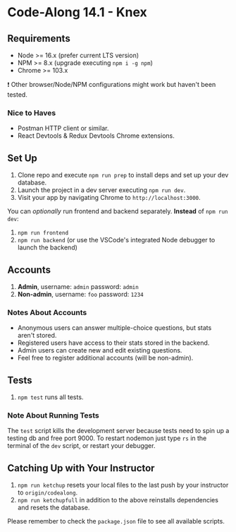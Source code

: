 # Code-Along 14.1 - Knex

## Requirements

- Node >= 16.x (prefer current LTS version)
- NPM >= 8.x (upgrade executing `npm i -g npm`)
- Chrome >= 103.x

❗ Other browser/Node/NPM configurations might work but haven't been tested.

### Nice to Haves

- Postman HTTP client or similar.
- React Devtools & Redux Devtools Chrome extensions.

## Set Up

1. Clone repo and execute `npm run prep` to install deps and set up your dev database.
2. Launch the project in a dev server executing `npm run dev`.
3. Visit your app by navigating Chrome to `http://localhost:3000`.

You can _optionally_ run frontend and backend separately. __Instead__ of `npm run dev`:

1. `npm run frontend`
2. `npm run backend` (or use the VSCode's integrated Node debugger to launch the backend)

## Accounts

1. __Admin__, username: `admin` password: `admin`
2. __Non-admin__, username: `foo` password: `1234`

### Notes About Accounts

- Anonymous users can answer multiple-choice questions, but stats aren't stored.
- Registered users have access to their stats stored in the backend.
- Admin users can create new and edit existing questions.
- Feel free to register additional accounts (will be non-admin).

## Tests

1. `npm test` runs all tests.

### Note About Running Tests

The `test` script kills the development server because tests need to spin up a testing db
and free port 9000. To restart nodemon just type `rs` in the terminal of the `dev` script,
or restart your debugger.

## Catching Up with Your Instructor

1. `npm run ketchup` resets your local files to the last push by your instructor to `origin/codealong`.
2. `npm run ketchupfull` in addition to the above reinstalls dependencies and resets the database.

Please remember to check the `package.json` file to see all available scripts.
